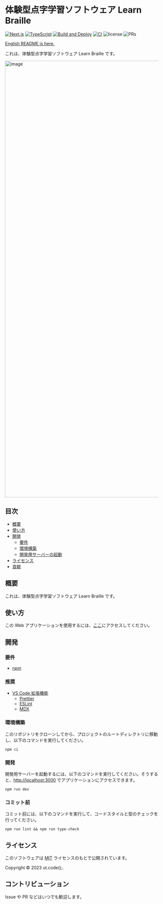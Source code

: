 # 体験型点字学習ソフトウェア Learn Braille

[![Next.js](https://img.shields.io/badge/Next.js-000000.svg?logo=next.js)](https://github.com/vercel/next.js/)
[![TypeScript](https://img.shields.io/badge/TypeScript-007ACC.svg?logo=typescript&logoColor=white)](https://github.com/microsoft/TypeScript)
[![Build and Deploy](https://github.com/ut-code/learn-braille/actions/workflows/deploy.yml/badge.svg)](https://github.com/ut-code/learn-braille/actions/workflows/deploy.yml)
[![CI](https://github.com/ut-code/learn-braille/actions/workflows/ci.yml/badge.svg)](https://github.com/ut-code/learn-braille/actions/workflows/ci.yml)
![license](https://img.shields.io/badge/license-MIT-informational.svg)
![PRs](https://img.shields.io/badge/PRs-welcome-brightgreen.svg)

[English README is here.](README-en.md)

これは、体験型点字学習ソフトウェア Learn Braille です。

<img width="1436" alt="image" src="https://github.com/ut-code/learn-braille/assets/104971044/743816ce-7f7e-4905-998c-84dc5d03d3bc">

## 目次

- [概要](#概要)
- [使い方](#使い方)
- [開発](#開発)
  - [要件](#要件)
  - [環境構築](#環境構築)
  - [開発用サーバーの起動](#開発用サーバーの起動)
- [ライセンス](#ライセンス)
- [貢献](#貢献)

## 概要

これは、体験型点字学習ソフトウェア Learn Braille です。

## 使い方

この Web アプリケーションを使用するには、[ここ](https://ut-code.github.io/learn-braille/)にアクセスしてください。

## 開発

### 要件

- [npm](https://github.com/npm/cli)

### 推奨

- [VS Code 拡張機能](https://marketplace.visualstudio.com/VSCode)
  - [Prettier](https://marketplace.visualstudio.com/items?itemName=esbenp.prettier-vscode)
  - [ESLint](https://marketplace.visualstudio.com/items?itemName=dbaeumer.vscode-eslint)
  - [MDX](https://marketplace.visualstudio.com/items?itemName=unifiedjs.vscode-mdx)

### 環境構築

このリポジトリをクローンしてから、プロジェクトのルートディレクトリに移動し、以下のコマンドを実行してください。

```shell
npm ci
```

### 開発

開発用サーバーを起動するには、以下のコマンドを実行してください。そうすると、[http://localhost:3000](http://localhost:3000) でアプリケーションにアクセスできます。

```shell
npm run dev
```

### コミット前

コミット前には、以下のコマンドを実行して、コードスタイルと型のチェックを行ってください。

```shell
npm run lint && npm run type-check
```

## ライセンス

このソフトウェアは [MIT](https://opensource.org/licenses/MIT) ライセンスのもとで公開されています。

Copyright © 2023 ut.code();.

## コントリビューション

Issue や PR などはいつでも歓迎します。
